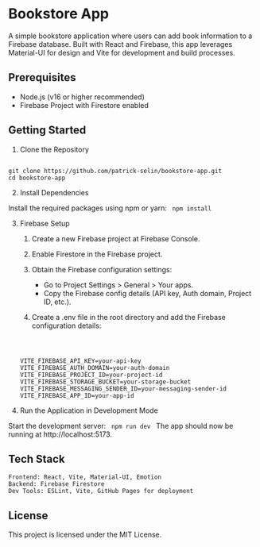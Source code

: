 # Bookstore App

A simple bookstore application where users can add book information to a Firebase database. Built with React and Firebase, this app leverages Material-UI for design and Vite for development and build processes.

## Prerequisites

* Node.js (v16 or higher recommended)
* Firebase Project with Firestore enabled

## Getting Started
1. Clone the Repository

<code>
git clone https://github.com/patrick-selin/bookstore-app.git
cd bookstore-app
</code>
  
2. Install Dependencies

Install the required packages using npm or yarn:
<code>
npm install
</code>

3. Firebase Setup

    1. Create a new Firebase project at Firebase Console.

    2. Enable Firestore in the Firebase project.

    3. Obtain the Firebase configuration settings:
        - Go to Project Settings > General > Your apps.
        - Copy the Firebase config details (API key, Auth domain, Project ID, etc.).

    4. Create a .env file in the root directory and add the Firebase configuration details:

    <code>

    VITE_FIREBASE_API_KEY=your-api-key
    VITE_FIREBASE_AUTH_DOMAIN=your-auth-domain
    VITE_FIREBASE_PROJECT_ID=your-project-id
    VITE_FIREBASE_STORAGE_BUCKET=your-storage-bucket
    VITE_FIREBASE_MESSAGING_SENDER_ID=your-messaging-sender-id
    VITE_FIREBASE_APP_ID=your-app-id
   </code>

5. Run the Application in Development Mode

Start the development server:
<code>
npm run dev
</code>
The app should now be running at http://localhost:5173.



## Tech Stack

    Frontend: React, Vite, Material-UI, Emotion
    Backend: Firebase Firestore
    Dev Tools: ESLint, Vite, GitHub Pages for deployment

## License

This project is licensed under the MIT License.
